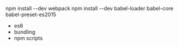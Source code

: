 npm install --dev webpack
npm install --dev babel-loader babel-core babel-preset-es2015

- es6
- bundling
- npm scripts